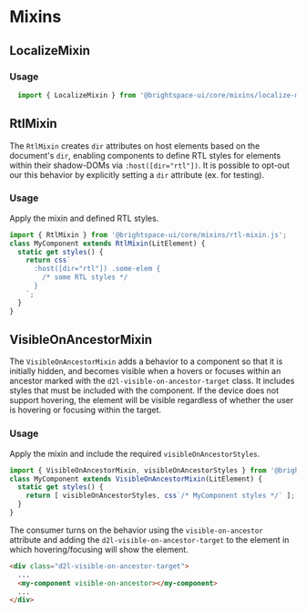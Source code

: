# Mixins

## LocalizeMixin

### Usage

```js
  import { LocalizeMixin } from '@brightspace-ui/core/mixins/localize-mixin.js';

```

## RtlMixin

The `RtlMixin` creates `dir` attributes on host elements based on the document's `dir`, enabling components to define RTL styles for elements within their shadow-DOMs via `:host([dir="rtl"])`. It is possible to opt-out our this behavior by explicitly setting a `dir` attribute (ex. for testing).

### Usage

Apply the mixin and defined RTL styles.

```js
import { RtlMixin } from '@brightspace-ui/core/mixins/rtl-mixin.js';
class MyComponent extends RtlMixin(LitElement) {
  static get styles() {
    return css`
      :host([dir="rtl"]) .some-elem {
        /* some RTL styles */
      }
    `;
  }
}
```

## VisibleOnAncestorMixin

The `VisibleOnAncestorMixin` adds a behavior to a component so that it is initially hidden, and becomes visible when a hovers or focuses within an ancestor marked with the `d2l-visible-on-ancestor-target` class. It includes styles that must be included with the component. If the device does not support hovering, the element will be visible regardless of whether the user is hovering or focusing within the target.

### Usage

Apply the mixin and include the required `visibleOnAncestorStyles`.

```js
import { VisibleOnAncestorMixin, visibleOnAncestorStyles } from '@brightspace-ui/core/mixins/visible-on-ancestor-mixin.js';
class MyComponent extends VisibleOnAncestorMixin(LitElement) {
  static get styles() {
    return [ visibleOnAncestorStyles, css`/* MyComponent styles */` ];
  }
}
```

The consumer turns on the behavior using the `visible-on-ancestor` attribute and adding the `d2l-visible-on-ancestor-target` to the element in which hovering/focusing will show the element.

```html
<div class="d2l-visible-on-ancestor-target">
  ...
  <my-component visible-on-ancestor></my-component>
  ...
</div>
```
